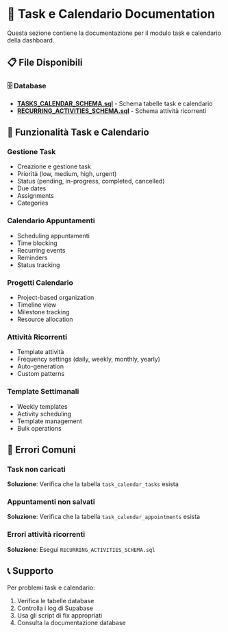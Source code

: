 # 📅 Task e Calendario Documentation

Questa sezione contiene la documentazione per il modulo task e calendario della dashboard.

## 📋 File Disponibili

### 🗄️ Database
- **[TASKS_CALENDAR_SCHEMA.sql](../database/TASKS_CALENDAR_SCHEMA.sql)** - Schema tabelle task e calendario
- **[RECURRING_ACTIVITIES_SCHEMA.sql](../database/RECURRING_ACTIVITIES_SCHEMA.sql)** - Schema attività ricorrenti

## 🎯 Funzionalità Task e Calendario

### Gestione Task
- Creazione e gestione task
- Priorità (low, medium, high, urgent)
- Status (pending, in-progress, completed, cancelled)
- Due dates
- Assignments
- Categories

### Calendario Appuntamenti
- Scheduling appuntamenti
- Time blocking
- Recurring events
- Reminders
- Status tracking

### Progetti Calendario
- Project-based organization
- Timeline view
- Milestone tracking
- Resource allocation

### Attività Ricorrenti
- Template attività
- Frequency settings (daily, weekly, monthly, yearly)
- Auto-generation
- Custom patterns

### Template Settimanali
- Weekly templates
- Activity scheduling
- Template management
- Bulk operations

## 🚨 Errori Comuni

### Task non caricati
**Soluzione**: Verifica che la tabella `task_calendar_tasks` esista

### Appuntamenti non salvati
**Soluzione**: Verifica che la tabella `task_calendar_appointments` esista

### Errori attività ricorrenti
**Soluzione**: Esegui `RECURRING_ACTIVITIES_SCHEMA.sql`

## 📞 Supporto

Per problemi task e calendario:
1. Verifica le tabelle database
2. Controlla i log di Supabase
3. Usa gli script di fix appropriati
4. Consulta la documentazione database
